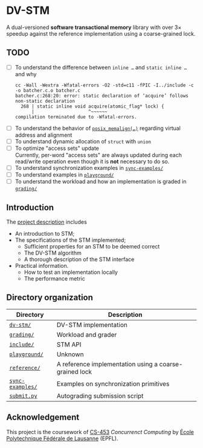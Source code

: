 # DV-STM

A dual-versioned **software transactional memory** library with over $3 \times$ speedup against the reference implementation using a coarse-grained lock.

## TODO

- [ ] To understand the difference between `inline …` and `static inline …`<br>
  and why
  ```
  cc -Wall -Wextra -Wfatal-errors -O2 -std=c11 -fPIC -I../include -c -o batcher.c.o batcher.c
  batcher.c:268:20: error: static declaration of ‘acquire’ follows non-static declaration
    268 | static inline void acquire(atomic_flag* lock) {
        |                    ^~~~~~~
  compilation terminated due to -Wfatal-errors.
  ```
- [ ] To understand the behavior of [`posix_memalign(…)`](https://man7.org/linux/man-pages/man3/posix_memalign.3.html) regarding virtual address and alignment
- [ ] To understand dynamic allocation of `struct` with `union`
- [ ] To optimize "access sets" update<br>
  Currently, per-word "access sets" are always updated during each read/write operation even though it is **not** necessary to do so.
- [ ] To understand synchronization examples in [`sync-examples/`](https://github.com/YconquestY/stm/tree/main/sync-examples)
- [ ] To understand examples in [`playground/`](https://github.com/YconquestY/stm/tree/main/playground)
- [ ] To understand the workload and how an implementation is graded in [`grading/`](https://github.com/YconquestY/stm/tree/main/grading)

## Introduction

The [project description](https://dcl.epfl.ch/site/_media/education/ca-project.pdf) includes

- An introduction to STM;
- The specifications of the STM implemented;
  - Sufficient properties for an STM to be deemed correct
  - The DV-STM algorithm
  - A thorough description of the STM interface
- Practical information.
  - How to test an implementation locally
  - The performance metric

## Directory organization

| Directory | Description |
| ---       | ---         |
| [`dv-stm/`](https://github.com/YconquestY/stm/tree/main/dv-stm) | DV-STM implementation |
| [`grading/`](https://github.com/YconquestY/stm/tree/main/grading) | Workload and grader |
| [`include/`](https://github.com/YconquestY/stm/tree/main/include) | STM API |
| [`playground/`](https://github.com/YconquestY/stm/tree/main/playground) | Unknown |
| [`reference/`](https://github.com/YconquestY/stm/tree/main/reference) | A reference implementation using a coarse-grained lock |
| [`sync-examples/`](https://github.com/YconquestY/stm/tree/main/sync-examples) | Examples on synchronization primitives |
| [`submit.py`](https://github.com/YconquestY/stm/blob/main/submit.py) | Autograding submission script |

## Acknowledgement

This project is the coursework of [CS-453](https://dcl.epfl.ch/site/education/ca_2023) *Concurrenct Computing* by [École Polytechnique Fédérale de Lausanne](https://www.epfl.ch) (EPFL).
